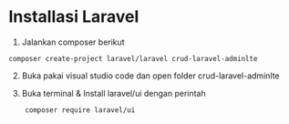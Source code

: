 # Installasi Laravel
1. Jalankan composer berikut
```
composer create-project laravel/laravel crud-laravel-adminlte
```

2. Buka pakai visual studio code dan open folder crud-laravel-adminlte


3.  Buka terminal & Install laravel/ui dengan perintah
```
    composer require laravel/ui
```


